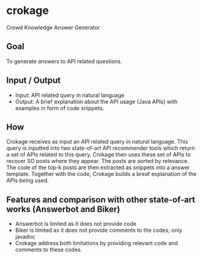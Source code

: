 # crokage
Crowd Knowledge Answer Generator

## Goal
To generate answers to API related questions.

## Input / Output
- Input: API related query in natural language
- Output: A brief explanation about the API usage (Java APIs) with examples in form of code snippets.

## How
Crokage receives as input an API related query in natural language. This query is inputted into two state-of-art API recommender tools which return a set of APIs related to this query. Crokage then uses these set of APIs to recover SO posts where they appear. The posts are sorted by relevance. The code of the top-k posts are then extracted as snippets into a answer template. Together with the code, Crokage builds a breaf explanation of the APIs being used. 

## Features and comparison with other state-of-art works (Answerbot and Biker)
- Answerbot is limited as it does not provide code
- Biker is limited as it does not provide comments to the codes, only javadoc
- Crokage address both limitations by providing relevant code and comments to these codes. 

